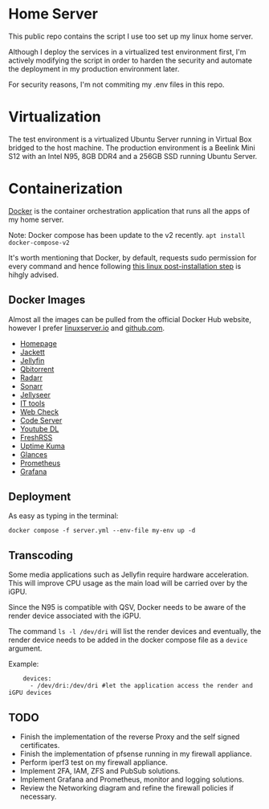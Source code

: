 # Home Server
This public repo contains the script I use too set up my linux home server. 

Although I deploy the services in a virtualized test environment first, I'm actively modifying the script in order to harden the security and automate the deployment in my production environment later.

For security reasons, I'm not commiting my .env files in this repo.

# Virtualization
The test environment is a virtualized Ubuntu Server running in Virtual Box bridged to the host machine. The production environment is a Beelink Mini S12 with an Intel N95, 8GB DDR4 and a 256GB SSD running Ubuntu Server.

# Containerization
[Docker](https://docs.docker.com/get-started/get-docker/) is the container orchestration application that runs all the apps of my home server.

Note: Docker compose has been update to the v2 recently. ```apt install docker-compose-v2```

It's worth mentioning that Docker, by default, requests sudo permission for every command and hence following [this linux post-installation step]([url](https://docs.docker.com/engine/install/linux-postinstall/)) is hihgly advised.

## Docker Images
Almost all the images can be pulled from the official Docker Hub website, however I prefer [linuxserver.io](https://www.linuxserver.io/) and [github.com](https://github.com/).
- [Homepage](https://gethomepage.dev/latest/installation/docker/)
- [Jackett](https://hub.docker.com/r/linuxserver/jackett)
- [Jellyfin](https://hub.docker.com/r/linuxserver/jellyfin)
- [Qbitorrent](https://hub.docker.com/r/linuxserver/qbittorrent)
- [Radarr](https://hub.docker.com/r/linuxserver/radarr)
- [Sonarr](https://hub.docker.com/r/linuxserver/sonarr)
- [Jellyseer](https://hub.docker.com/r/linuxserver/jellyfin)
- [IT tools](https://github.com/CorentinTh/it-tools)
- [Web Check](https://github.com/Lissy93/web-check?ref=selfh.st)
- [Code Server](https://hub.docker.com/r/linuxserver/code-server)
- [Youtube DL](https://github.com/Tzahi12345/YoutubeDL-Material?ref=selfh.st)
- [FreshRSS](https://github.com/FreshRSS/FreshRSS/tree/edge/Docker#quick-run)
- [Uptime Kuma](https://github.com/louislam/uptime-kuma)
- [Glances](https://github.com/nicolargo/glances)
- [Prometheus](https://prometheus.io/docs/prometheus/latest/installation/)
- [Grafana](https://grafana.com/docs/grafana/latest/setup-grafana/installation/docker/)

## Deployment
As easy as typing in the terminal:

```docker compose -f server.yml --env-file my-env up -d```

## Transcoding
Some media applications such as Jellyfin require hardware acceleration. This will improve CPU usage as the main load will be carried over by the iGPU.

Since the N95 is compatible with QSV, Docker needs to be aware of the render device associated with the iGPU.

The command ```ls -l /dev/dri``` will list the render devices and eventually, the render device needs to be added in the docker compose file as a `device` argument.

Example:
```
    devices:
      - /dev/dri:/dev/dri #let the application access the render and iGPU devices
```

## TODO
- Finish the implementation of the reverse Proxy and the self signed certificates.
- Finish the implementation of pfsense running in my firewall appliance.
- Perform iperf3 test on my firewall appliance.
- Implement 2FA, IAM, ZFS and PubSub solutions.
- Implement Grafana and Prometheus, monitor and logging solutions.
- Review the Networking diagram and refine the firewall policies if necessary.


